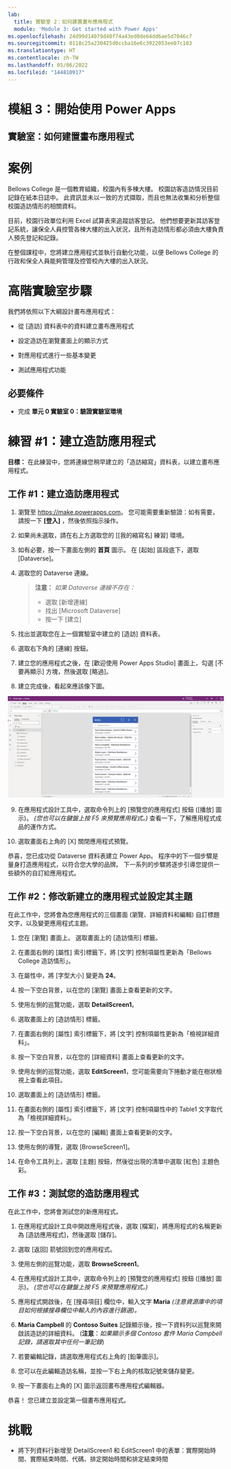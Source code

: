 ```yaml
---
lab:
  title: 實驗室 2：如何建置畫布應用程式
  module: 'Module 3: Get started with Power Apps'
ms.openlocfilehash: 24d99d14079d40f74a43ed0de64dd6ae5d7046c7
ms.sourcegitcommit: 0118c25a230425d0ccba16e6c3922053ee07c183
ms.translationtype: HT
ms.contentlocale: zh-TW
ms.lasthandoff: 05/06/2022
ms.locfileid: "144810917"
---
```

# <a name="module-3-get-started-with-power-apps"></a>模組 3：開始使用 Power Apps
## <a name="lab-how-to-build-a-canvas-app"></a>實驗室：如何建置畫布應用程式

# <a name="scenario"></a>案例

Bellows College 是一個教育組織，校園內有多棟大樓。 校園訪客造訪情況目前記錄在紙本日誌中。 此資訊並未以一致的方式擷取，而且也無法收集和分析整個校園造訪情形的相關資料。

目前，校園行政單位利用 Excel 試算表來追蹤訪客登記。 他們想要更新其訪客登記系統，讓保全人員控管各棟大樓的出入狀況，且所有造訪情形都必須由大樓負責人預先登記和記錄。

在整個課程中，您將建立應用程式並執行自動化功能，以便 Bellows College 的行政和保全人員能夠管理及控管校內大樓的出入狀況。

# <a name="high-level-lab-steps"></a>高階實驗室步驟

我們將依照以下大綱設計畫布應用程式：

-   從 [造訪] 資料表中的資料建立畫布應用程式

-   設定造訪在瀏覽畫面上的顯示方式

-   對應用程式進行一些基本變更

-   測試應用程式功能

## <a name="prerequisites"></a>必要條件

-   完成 **單元 0 實驗室 0：驗證實驗室環境**

# <a name="exercise-1-create-visits-app"></a>練習 \#1：建立造訪應用程式

**目標：** 在此練習中，您將連線您稍早建立的「造訪縮寫」資料表，以建立畫布應用程式。

## <a name="task-1-create-a-visits-app"></a>工作 \#1：建立造訪應用程式

1.  瀏覽至 <https://make.powerapps.com>。 您可能需要重新驗證：如有需要，請按一下 **[登入]** ，然後依照指示操作。

2.  如果尚未選取，請在右上方選取您的 [[我的縮寫名] 練習] 環境。

3.  如有必要，按一下畫面左側的 **首頁** 圖示。 在 [起始] 區段底下，選取 [Dataverse]。

4.  選取您的 Dataverse 連線。 

    >   **注意：** *如果 Dataverse 連線不存在：*
    >   -   選取 [新增連線]
    >   -   找出 [Microsoft Dataverse]
    >   -   按一下 [建立] 

5.  找出並選取您在上一個實驗室中建立的 [造訪] 資料表。

6.  選取右下角的 [連線] 按鈕。

7.  建立您的應用程式之後，在 [歡迎使用 Power Apps Studio] 畫面上，勾選 [不要再顯示] 方塊，然後選取 [略過]。

8.  建立完成後，看起來應該像下圖。

![從造訪資料建立的畫布應用程式。](media/2-canvas-app-from-data.png)

9. 在應用程式設計工具中，選取命令列上的 [預覽您的應用程式] 按鈕 ([播放] 圖示)。 *(您也可以在鍵盤上按 F5 來預覽應用程式。)* 查看一下，了解應用程式成品的運作方式。

10. 選取畫面右上角的 [X] 關閉應用程式預覽。

恭喜，您已成功從 Dataverse 資料表建立 Power App。 程序中的下一個步驟是量身打造應用程式，以符合您大學的品牌。 下一系列的步驟將逐步引導您提供一些額外的自訂給應用程式。

## <a name="task-2-modify-and-theme-the-newly-created-app"></a>工作 \#2：修改新建立的應用程式並設定其主題

在此工作中，您將會為您應用程式的三個畫面 (瀏覽、詳細資料和編輯) 自訂標題文字，以及變更應用程式主題。

1.  您在 [瀏覽] 畫面上。 選取畫面上的 [造訪情形] 標籤。

3.  在畫面右側的 [屬性] 索引標籤下，將 [文字] 控制項屬性更新為「Bellows College 造訪情形」。

4. 在屬性中，將 [字型大小] 變更為 **24**。

4.  按一下空白背景，以在您的 [瀏覽] 畫面上查看更新的文字。

5.  使用左側的巡覽功能，選取 **DetailScreen1**。

5.  選取畫面上的 [造訪情形] 標籤。

6.  在畫面右側的 [屬性] 索引標籤下，將 [文字] 控制項屬性更新為「檢視詳細資料」。

7.  按一下空白背景，以在您的 [詳細資料] 畫面上查看更新的文字。

8.  使用左側的巡覽功能，選取 **EditScreen1**，您可能需要向下捲動才能在樹狀檢視上查看此項目。

9.  選取畫面上的 [造訪情形] 標籤。

10.  在畫面右側的 [屬性] 索引標籤下，將 [文字] 控制項屬性中的 Table1 文字取代為「檢視詳細資料」。

11.  按一下空白背景，以在您的 [編輯] 畫面上查看更新的文字。

12. 使用左側的導覽，選取 [BrowseScreen1]。

13. 在命令工具列上，選取 [主題] 按鈕，然後從出現的清單中選取 [紅色] 主題色彩。

## <a name="task-3-test-your-visits-app"></a>工作 \#3：測試您的造訪應用程式

在此工作中，您將會測試您的新應用程式。

1.  在應用程式設計工具中開啟應用程式後，選取 [檔案]，將應用程式的名稱更新為 [造訪應用程式]，然後選取 [儲存]。

2.  選取 [返回] 箭號回到您的應用程式。

3.  使用左側的巡覽功能，選取 **BrowseScreen1**。

4.  在應用程式設計工具中，選取命令列上的 [預覽您的應用程式] 按鈕 ([播放] 圖示)。 *(您也可以在鍵盤上按 F5 來預覽應用程式。)*

4.  應用程式開啟後，在 [搜尋項目] 欄位中，輸入文字 **Maria**
     *(注意資源庫中的項目如何根據搜尋欄位中輸入的內容進行篩選)。*

5.  **Maria Campbell** 的 **Contoso Suites** 記錄顯示後，按一下資料列以巡覽來開啟該造訪的詳細資料。 (**注意**：*如果顯示多個 Contoso 套件 Maria Campbell 記錄，請選取其中任何一筆記錄*)

6.  若要編輯記錄，請選取應用程式右上角的 [鉛筆圖示]。

7.  您可以在此編輯造訪名稱，並按一下右上角的核取記號來儲存變更。

8.  按一下畫面右上角的 [X] 圖示返回畫布應用程式編輯器。

恭喜！ 您已建立並設定第一個畫布應用程式。

# <a name="challenges"></a>挑戰

-   將下列資料行新增至 DetailScreen1 和 EditScreen1 中的表單：實際開始時間、實際結束時間、代碼、排定開始時間和排定結束時間
